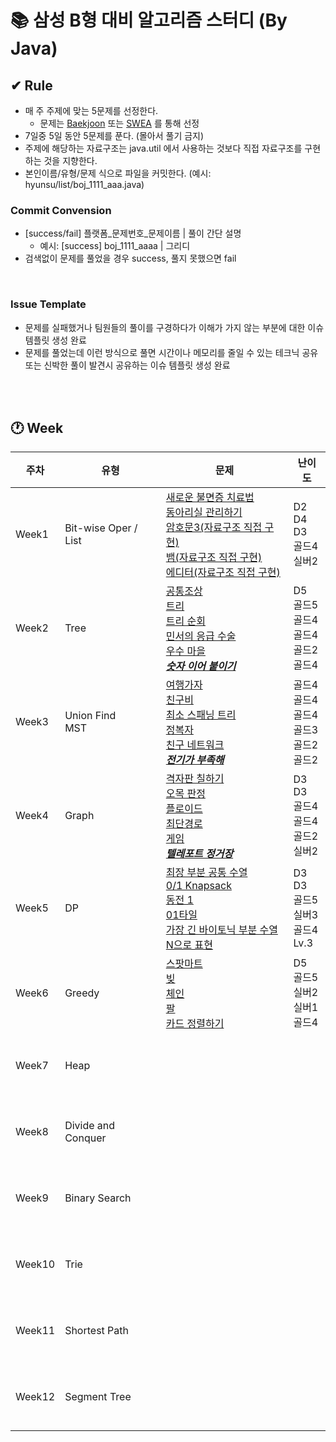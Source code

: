 # 📚 삼성 B형 대비 알고리즘 스터디 (By Java)

## ✔ Rule
- 매 주 주제에 맞는 5문제를 선정한다.
  - 문제는 [Baekjoon](https://www.acmicpc.net/) 또는 [SWEA](https://swexpertacademy.com/main/main.do) 를 통해 선정
- 7일중 5일 동안 5문제를 푼다. (몰아서 풀기 금지)
- 주제에 해당하는 자료구조는 java.util 에서 사용하는 것보다 직접 자료구조를 구현하는 것을 지향한다.
- 본인이름/유형/문제 식으로 파일을 커밋한다. (예시: hyunsu/list/boj_1111_aaa.java)

### Commit Convension
- [success/fail] 플랫폼_문제번호_문제이름 | 풀이 간단 설명
  - 예시: [success] boj_1111_aaaa | 그리디
- 검색없이 문제를 풀었을 경우 success, 풀지 못했으면 fail

<br/>

### Issue Template
- 문제를 실패했거나 팀원들의 풀이를 구경하다가 이해가 가지 않는 부분에 대한 이슈 템플릿 생성 완료
- 문제를 풀었는데 이런 방식으로 풀면 시간이나 메모리를 줄일 수 있는 테크닉 공유 또는 신박한 풀이 발견시 공유하는 이슈 템플릿 생성 완료

<br/> <br/>

## 🕐 Week

|   주차   |   유형   |   문제   |   난이도   |
|--------------|--------------|--------------|--------------|
|Week1| Bit-wise Oper / List | [새로운 불면증 치료법](https://swexpertacademy.com/main/code/problem/problemDetail.do?contestProbId=AV18_yw6I9MCFAZN&categoryId=AV18_yw6I9MCFAZN&categoryType=CODE&problemTitle=%EC%83%88%EB%A1%9C%EC%9A%B4+%EB%B6%88%EB%A9%B4%EC%A6%9D+%EC%B9%98%EB%A3%8C%EB%B2%95&orderBy=FIRST_REG_DATETIME&selectCodeLang=ALL&select-1=&pageSize=10&pageIndex=1) <br/> [동아리실 관리하기](https://swexpertacademy.com/main/code/problem/problemDetail.do?contestProbId=AWBnFuhqxE8DFAWr&categoryId=AWBnFuhqxE8DFAWr&categoryType=CODE&problemTitle=%EB%8F%99%EC%95%84%EB%A6%AC%EC%8B%A4+%EA%B4%80%EB%A6%AC%ED%95%98%EA%B8%B0&orderBy=FIRST_REG_DATETIME&selectCodeLang=ALL&select-1=&pageSize=10&pageIndex=1) <br/> [암호문3(자료구조 직접 구현)](https://swexpertacademy.com/main/code/problem/problemDetail.do?contestProbId=AV14zIwqAHwCFAYD&categoryId=AV14zIwqAHwCFAYD&categoryType=CODE&problemTitle=%EC%95%94%ED%98%B8%EB%AC%B8&orderBy=FIRST_REG_DATETIME&selectCodeLang=ALL&select-1=&pageSize=10&pageIndex=1) <br/> [뱀(자료구조 직접 구현)](https://www.acmicpc.net/problem/3190) <br/> [에디터(자료구조 직접 구현)](https://www.acmicpc.net/problem/1406) <br/> | D2 <br/> D4 <br/> D3 <br/> 골드4 <br/> 실버2 <br/> |
|Week2| Tree | [공통조상](https://swexpertacademy.com/main/code/problem/problemDetail.do?contestProbId=AV15PTkqAPYCFAYD&categoryId=AV15PTkqAPYCFAYD&categoryType=CODE&problemTitle=%EA%B3%B5%ED%86%B5%EC%A1%B0%EC%83%81&orderBy=FIRST_REG_DATETIME&selectCodeLang=ALL&select-1=&pageSize=10&pageIndex=1) <br/> [트리](https://www.acmicpc.net/problem/1068) <br/> [트리 순회](https://www.acmicpc.net/problem/22856) <br/> [민서의 응급 수술](https://www.acmicpc.net/problem/20955) <br/> [우수 마을](https://www.acmicpc.net/problem/1949) <br/> [<b>*숫자 이어 붙이기*</b>](https://www.acmicpc.net/problem/24955) | D5 <br/> 골드5 <br/> 골드4 <br/> 골드4 <br/> 골드2 <br/> 골드4|
|Week3| Union Find <br/> MST | [여행가자](https://www.acmicpc.net/problem/1976) <br/> [친구비](https://www.acmicpc.net/problem/16562) <br/> [최소 스패닝 트리](https://www.acmicpc.net/problem/1197) <br/> [정복자](https://www.acmicpc.net/problem/14950) <br/> [친구 네트워크](https://www.acmicpc.net/problem/4195) <br/> [<b>*전기가 부족해*</b>](https://www.acmicpc.net/problem/10423)| 골드4 <br/> 골드4 <br/> 골드4 <br/> 골드3 <br/> 골드2 <br/> 골드2 |
|Week4| Graph | [격자판 칠하기](https://swexpertacademy.com/main/code/problem/problemDetail.do?problemLevel=2&problemLevel=3&contestProbId=AYEXgKnKKg0DFARx&categoryId=AYEXgKnKKg0DFARx&categoryType=CODE&problemTitle=&orderBy=FIRST_REG_DATETIME&selectCodeLang=JAVA&select-1=3&pageSize=10&pageIndex=2) <br/> [오목 판정](https://swexpertacademy.com/main/code/problem/problemDetail.do?problemLevel=2&problemLevel=3&contestProbId=AXaSUPYqPYMDFASQ&categoryId=AXaSUPYqPYMDFASQ&categoryType=CODE&problemTitle=&orderBy=FIRST_REG_DATETIME&selectCodeLang=ALL&select-1=3&pageSize=10&pageIndex=4) <br/> [플로이드](https://www.acmicpc.net/problem/11404) <br/> [최단경로](https://www.acmicpc.net/problem/1753) <br/> [게임](https://www.acmicpc.net/problem/1103) <br/> [<b>*텔레포트 정거장*</b>](https://www.acmicpc.net/problem/18232)| D3 <br/> D3 <br/> 골드4 <br/> 골드4 <br/> 골드2 <br/> 실버2|
|Week5| DP | [최장 부분 공통 수열](https://swexpertacademy.com/main/code/problem/problemDetail.do?contestProbId=AWBOHEx66kIDFAWr) <br/> [0/1 Knapsack](https://swexpertacademy.com/main/code/problem/problemDetail.do?contestProbId=AWBJAVpqrzQDFAWr) <br/> [동전 1](https://www.acmicpc.net/problem/2293) <br/> [01타일](https://www.acmicpc.net/problem/1904) <br/> [가장 긴 바이토닉 부분 수열](https://www.acmicpc.net/problem/11054) <br/> [N으로 표현](https://school.programmers.co.kr/learn/courses/30/lessons/42895) | D3 <br/> D3 <br/> 골드5 <br/> 실버3 <br/> 골드4 <br/> Lv.3 |
|Week6| Greedy | [스팟마트](https://swexpertacademy.com/main/code/problem/problemDetail.do?contestProbId=AW5jNL968dwDFATQ) <br/> [빚](https://www.acmicpc.net/problem/10427) <br/> [체인](https://www.acmicpc.net/problem/2785) <br/> [팔](https://www.acmicpc.net/problem/1105) <br/> [카드 정렬하기](https://www.acmicpc.net/problem/1715) <br/> | D5 <br/> 골드5 <br/> 실버2 <br/> 실버1 <br/> 골드4 <br/> |
|Week7| Heap | []() <br/> []() <br/> []() <br/> []() <br/> []() <br/> | <br/> <br/> <br/> <br/> <br/> |
|Week8| Divide and Conquer | []() <br/> []() <br/> []() <br/> []() <br/> []() <br/> | <br/> <br/> <br/> <br/> <br/> |
|Week9| Binary Search | []() <br/> []() <br/> []() <br/> []() <br/> []() <br/> | <br/> <br/> <br/> <br/> <br/> |
|Week10| Trie | []() <br/> []() <br/> []() <br/> []() <br/> []() <br/> | <br/> <br/> <br/> <br/> <br/> |
|Week11| Shortest Path | []() <br/> []() <br/> []() <br/> []() <br/> []() <br/> | <br/> <br/> <br/> <br/> <br/> |
|Week12| Segment Tree | []() <br/> []() <br/> []() <br/> []() <br/> []() <br/> | <br/> <br/> <br/> <br/> <br/> |
